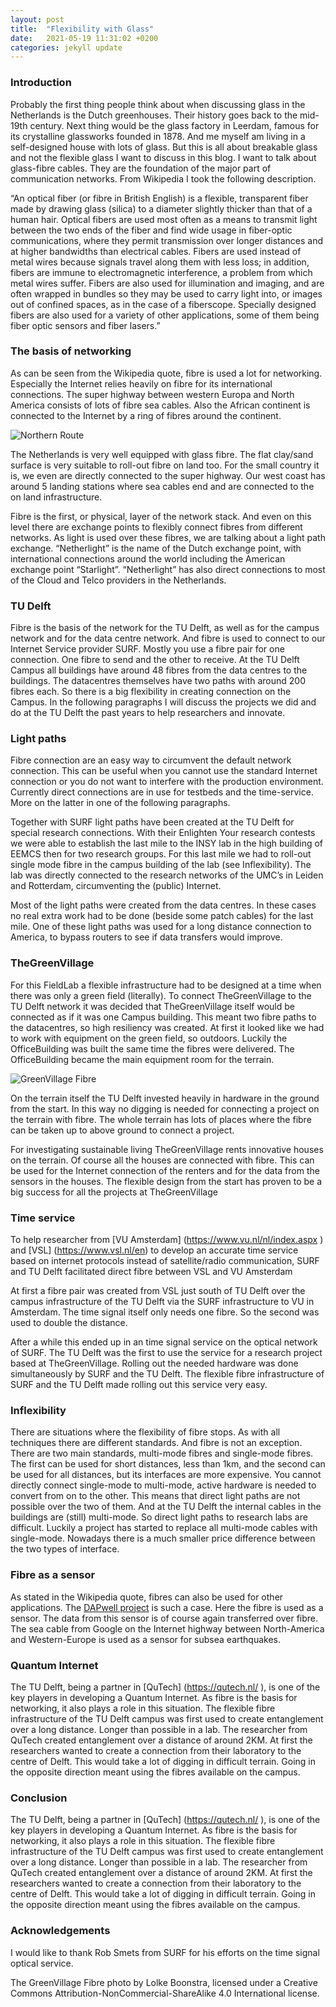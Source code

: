 ```yaml
---
layout: post
title:  "Flexibility with Glass"
date:   2021-05-19 11:31:02 +0200
categories: jekyll update
---
```


### Introduction
Probably the first thing people think about when discussing glass in the Netherlands is the Dutch greenhouses. Their history goes back to the mid-19th century. Next thing would be the glass factory in Leerdam, famous for its crystalline glassworks founded in 1878. And me myself am living in a self-designed house with lots of glass. But this is all about breakable glass and not the flexible glass I want to discuss in this blog. I want to talk about glass-fibre cables. They are the foundation of the major part of communication networks. From Wikipedia I took the following description.

 “An optical fiber (or fibre in British English) is a flexible, transparent fiber made by drawing glass (silica) to a diameter slightly thicker than that of a human hair. Optical fibers are used most often as a means to transmit light between the two ends of the fiber and find wide usage in fiber-optic communications, where they permit transmission over longer distances and at higher bandwidths than electrical cables. Fibers are used instead of metal wires because signals travel along them with less loss; in addition, fibers are immune to electromagnetic interference, a problem from which metal wires suffer. Fibers are also used for illumination and imaging, and are often wrapped in bundles so they may be used to carry light into, or images out of confined spaces, as in the case of a fiberscope. Specially designed fibers are also used for a variety of other applications, some of them being fiber optic sensors and fiber lasers.”

### The basis of networking
As can be seen from the Wikipedia quote, fibre is used a lot for networking. Especially the Internet relies heavily on fibre for its international connections. The super highway between western Europa and North America consists of lots of fibre sea cables. Also the African continent is connected to the Internet by a ring of fibres around the continent.

![Northern Route](https://assets.digitalocean.com/articles/alligator/boo.svg "Northern Route")

The Netherlands is very well equipped with glass fibre. The flat clay/sand surface is very suitable to roll-out fibre on land too. For the small country it is, we even are directly connected to the super highway. Our west coast has around 5 landing stations where sea cables end and are connected to the on land infrastructure.

Fibre is the first, or physical, layer of the network stack. And even on this level there are exchange points to flexibly connect fibres from different networks. As light is used over these fibres, we are talking about a light path exchange. “Netherlight” is the name of the Dutch exchange point, with international connections around the world including the American exchange point “Starlight”. “Netherlight” has also direct connections to most of the Cloud and Telco providers in the Netherlands.

### TU Delft
Fibre is the basis of the network for the TU Delft, as well as for the campus network and for the data centre network. And fibre is used to connect to our Internet Service provider SURF. Mostly you use a fibre pair for one connection. One fibre to send and the other to receive. At the TU Delft Campus all buildings have around 48 fibres from the data centres to the buildings. The datacentres themselves have two paths with around 200 fibres each. So there is a big flexibility in creating connection on the Campus. In the following paragraphs I will discuss the projects we did and do at the TU Delft the past years to help researchers and innovate.

### Light paths
Fibre connection are an easy way to circumvent the default network connection. This can be useful when you cannot use the standard Internet connection or you do not want to interfere with the production environment. Currently direct connections are in use for testbeds and the time-service. More on the latter in one of the following paragraphs.

Together with SURF light paths have been created at the TU Delft for special research connections. With their Enlighten Your research contests we were able to establish the last mile to the INSY lab in the high building of EEMCS then for two research groups. For this last mile we had to roll-out single mode fibre in the campus building of the lab (see Inflexibility). The lab was directly connected to the research networks of the UMC’s in Leiden and Rotterdam, circumventing the (public) Internet.

Most of the light paths were created from the data centres. In these cases no real extra work had to be done (beside some patch cables) for the last mile. One of these light paths was used for a long distance connection to America, to bypass routers to see if data transfers would improve.

### TheGreenVillage
For this FieldLab a flexible infrastructure had to be designed at a time when there was only a green field (literally). To connect TheGreenVillage to the TU Delft network it was decided that TheGreenVillage itself would be connected as if it was one Campus building. This meant two fibre paths to the datacentres, so high resiliency was created. At first it looked like we had to work with equipment on the green field, so outdoors. Luckily the OfficeBuilding was built the same time the fibres were delivered. The OfficeBuilding became the main equipment room for the terrain.

![GreenVillage Fibre](https://assets.digitalocean.com/articles/alligator/boo.svg "GreenVillage Fibre")

On the terrain itself the TU Delft invested heavily in hardware in the ground from the start. In this way no digging is needed for connecting a project on the terrain with fibre.  The whole terrain has  lots of places  where the fibre can be taken up to above ground to connect a project.

For investigating sustainable living TheGreenVillage rents innovative houses on the terrain. Of course all the houses are connected with fibre. This can be used for the Internet connection of the renters and for the data from the sensors in the houses. The flexible design from the start has proven to be a big success for all the projects at TheGreenVillage

### Time service
To help researcher from [VU Amsterdam] (https://www.vu.nl/nl/index.aspx ) and [VSL] (https://www.vsl.nl/en) to develop an accurate time service based on internet protocols instead of satellite/radio communication, SURF and TU Delft facilitated direct fibre between VSL and VU Amsterdam

At first a fibre pair was created from VSL just south of TU Delft over the campus infrastructure of the TU Delft via the SURF infrastructure to VU in Amsterdam. The time signal itself only needs one fibre. So the second was used to double the distance.

After a while this ended up in an time signal service on the optical network of SURF. The TU Delft was the first to use the service for a research project based at TheGreenVillage. Rolling out the needed hardware was done simultaneously by SURF and the TU Delft. The flexible fibre infrastructure of SURF and the TU Delft made rolling out this service very easy.

### Inflexibility
There are situations where the flexibility of fibre stops. As with all techniques there are different standards. And fibre is not an exception. There are two main standards, multi-mode fibres and single-mode fibres. The first can be used for short distances, less than 1km,  and the second can be used for all distances, but its interfaces are more expensive. You cannot directly connect  single-mode to multi-mode, active hardware is needed to convert from on to the other. This means that direct light paths are not possible over the two of them. And at the TU Delft the internal cables in the buildings are (still) multi-mode. So direct light paths to research labs are difficult. Luckily a project has started to replace all multi-mode cables with single-mode. Nowadays there is a much smaller price difference between the two types of interface.

### Fibre as a sensor
As stated in the Wikipedia quote, fibres can also be used for other applications. The [DAPwell project](https://www.tudelft.nl/thermo-x/campus-projects ) is such a case. Here the fibre is used as a sensor. The data from this sensor is of course again transferred over fibre. The sea cable from Google on the Internet highway between North-America and Western-Europe is used as a sensor for subsea earthquakes.

### Quantum Internet
The TU Delft, being a partner in [QuTech] (https://qutech.nl/ ), is one of the key players in developing a Quantum Internet. As fibre is the basis for networking, it also plays a role in this situation. The flexible fibre infrastructure of the TU Delft campus was first used to create entanglement over a long distance. Longer than possible in a lab. The researcher from QuTech created entanglement over a distance of around 2KM. At first the researchers wanted to create a connection from their laboratory to the centre of Delft. This would take a lot of digging in difficult terrain. Going in the opposite direction meant using the fibres available on the campus.

### Conclusion
The TU Delft, being a partner in [QuTech] (https://qutech.nl/ ), is one of the key players in developing a Quantum Internet. As fibre is the basis for networking, it also plays a role in this situation. The flexible fibre infrastructure of the TU Delft campus was first used to create entanglement over a long distance. Longer than possible in a lab. The researcher from QuTech created entanglement over a distance of around 2KM. At first the researchers wanted to create a connection from their laboratory to the centre of Delft. This would take a lot of digging in difficult terrain. Going in the opposite direction meant using the fibres available on the campus.

### Acknowledgements

I would like to thank Rob Smets from SURF for his efforts on the time signal optical service.

The GreenVillage Fibre  photo by Lolke Boonstra, licensed under a Creative Commons Attribution-NonCommercial-ShareAlike 4.0 International license.

